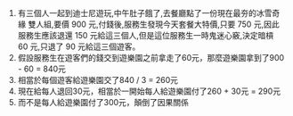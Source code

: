 1. 有三個人一起到迪士尼遊玩,中午肚子餓了,去餐廳點了一份現在最夯的冰雪奇緣 雙人組,要價 900 元,付錢後,服務生發現今天套餐大特價,只要 750 元,因此 服務生應該退還 150 元給這三個人,但是這位服務生一時鬼迷心竅,決定暗槓 60 元,只退了 90 元給這三個遊客。
2. 假設服務生在遊客們的錢交到遊樂園之前拿走了60元，那麼遊樂園拿到了900 - 60 = 840元
3. 相當於每個遊客給遊樂園交了840 / 3 = 260元
4. 現在給每人退回30元，相當於一開始每人給遊樂園付了260 + 30元 = 290元
5. 而不是每人給遊樂園付了300元，顛倒了因果關係